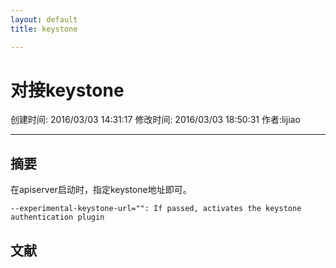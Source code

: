 ```yaml
---
layout: default
title: keystone

---
```


# 对接keystone

创建时间: 2016/03/03 14:31:17  修改时间: 2016/03/03 18:50:31 作者:lijiao

----

## 摘要

在apiserver启动时，指定keystone地址即可。

	--experimental-keystone-url="": If passed, activates the keystone authentication plugin

## 文献
